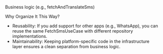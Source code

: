 Business logic (e.g., fetchAndTranslateSms)

Why Organize It This Way?

- Reusability: If you add support for other apps (e.g., WhatsApp), you can reuse the same FetchSmsUseCase with different repository implementations.
- Maintainability: Keeping platform-specific code in the infrastructure layer ensures a clean separation from business logic.